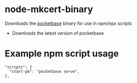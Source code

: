 # node-mkcert-binary
Downloads the [pocketbase](https://pocketbase.io/) binary for use in npm/npx scripts

- Downloads the latest version of pocketbase

# Example npm script usage
```
"scripts": {
  "start-pb": "pocketbase serve",
},
```